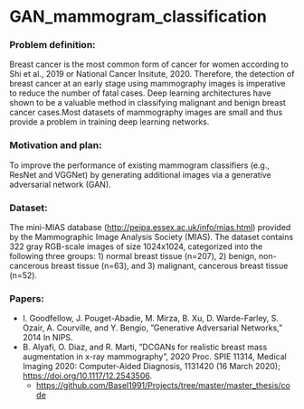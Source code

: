 # GAN_mammogram_classification

### Problem definition:
Breast cancer is the most common form of cancer for women according to Shi et al., 2019 or National Cancer Insitute, 2020. Therefore, the detection of breast cancer at an early stage using mammography images is imperative to reduce the number of fatal cases. Deep learning architectures have shown to be a valuable method in classifying malignant and benign breast cancer cases.Most datasets of mammography images are small and thus provide a problem in training deep learning networks. 

### Motivation and plan:
To improve the performance of existing mammogram classifiers (e.g., ResNet and VGGNet) by generating additional images via a generative adversarial network (GAN).

### Dataset:
The mini-MIAS database (http://peipa.essex.ac.uk/info/mias.html) provided by the Mammographic Image Analysis Society (MIAS). The dataset contains 322 gray RGB-scale images of size 1024x1024, categorized into the following three groups: 1) normal breast tissue (n=207), 2) benign, non-cancerous breast tissue (n=63), and 3) malignant, cancerous breast tissue (n=52).


### Papers:
* I. Goodfellow, J. Pouget-Abadie, M. Mirza, B. Xu, D. Warde-Farley, S. Ozair, A. Courville, and Y. Bengio, ”Generative Adversarial Networks,” 2014 In NIPS.
* B. Alyafi, O. Diaz, and R. Marti, ”DCGANs for realistic breast mass augmentation in x-ray mammography”, 2020 Proc. SPIE 11314, Medical Imaging 2020: Computer-Aided Diagnosis, 1131420 (16 March 2020); https://doi.org/10.1117/12.2543506.
   * https://github.com/Basel1991/Projects/tree/master/master_thesis/code



